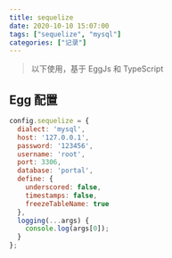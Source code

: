 ```yaml
---
title: sequelize
date: 2020-10-10 15:07:00
tags: ["sequelize", "mysql"]
categories: ["记录"]
---
```


> 以下使用，基于 EggJs 和 TypeScript

## Egg 配置

```javascript
config.sequelize = {
  dialect: 'mysql',
  host: '127.0.0.1',
  password: '123456',
  username: 'root',
  port: 3306,
  database: 'portal',
  define: {
    underscored: false,
    timestamps: false,
    freezeTableName: true
  },
  logging(...args) {
    console.log(args[0]);
  }
};
```

